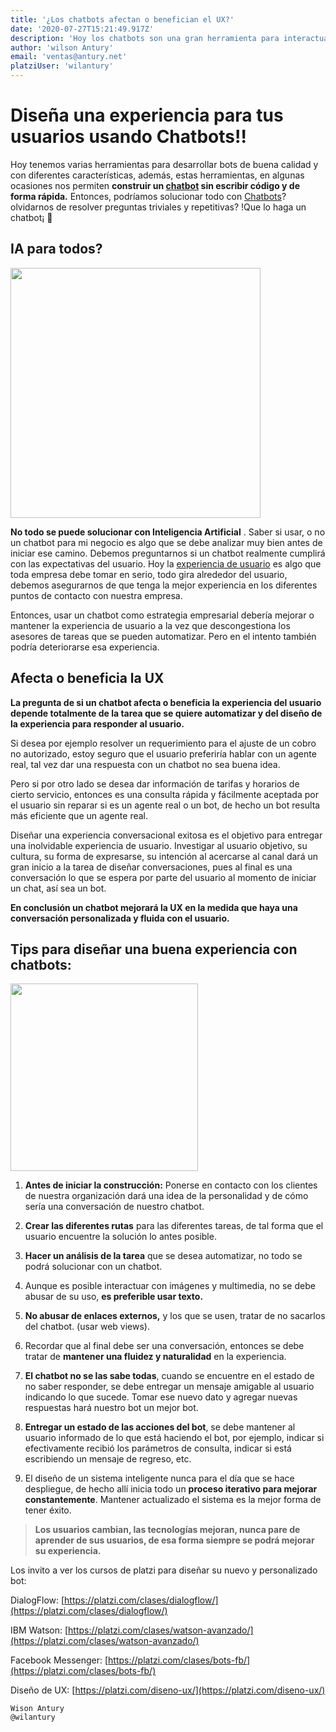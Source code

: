 ```yaml
---
title: '¿Los chatbots afectan o benefician el UX?'
date: '2020-07-27T15:21:49.917Z'
description: 'Hoy los chatbots son una gran herramienta para interactuar con nuestros clientes, pero no hay que olvidar diseñar una UX inolvidable.'
author: 'wilson Antury'
email: 'ventas@antury.net'
platziUser: 'wilantury'
---
```


# Diseña una experiencia para tus usuarios usando Chatbots!!


Hoy tenemos varias herramientas para desarrollar bots de buena calidad y con diferentes características, además, estas herramientas, en algunas ocasiones nos permiten **construir un [chatbot](https://es.wikipedia.org/wiki/Bot_conversacional) sin escribir código y de forma rápida.** Entonces, podríamos solucionar todo con [Chatbots](https://es.wikipedia.org/wiki/Bot_conversacional)? olvidarnos de resolver preguntas triviales y repetitivas? !Que lo haga un chatbot¡ :rocket:


  

## IA para todos?  

<img src="https://cdn.pixabay.com/photo/2018/03/24/09/19/robot-3256109_960_720.png" width="400"/>

 **No todo se puede solucionar con Inteligencia Artificial** . Saber si usar, o no un chatbot para mi negocio es algo que se debe analizar muy bien antes de iniciar ese camino. Debemos preguntarnos si un chatbot realmente cumplirá con las expectativas del usuario. Hoy la [experiencia de usuario](https://es.wikipedia.org/wiki/Experiencia_de_usuario) es algo que toda empresa debe tomar en serio, todo gira alrededor del usuario, debemos asegurarnos de que tenga la mejor experiencia en los diferentes puntos de contacto con nuestra empresa.

  

  

Entonces, usar un chatbot como estrategia empresarial debería mejorar o mantener la experiencia de usuario a la vez que descongestiona los asesores de tareas que se pueden automatizar. Pero en el intento también podría deteriorarse esa experiencia.

  

  

## Afecta o beneficia la UX

  

  

**La pregunta de si un chatbot afecta o beneficia la experiencia del usuario depende totalmente de la tarea que se quiere automatizar y del diseño de la experiencia para responder al usuario.**

  

Si desea por ejemplo resolver un requerimiento para el ajuste de un cobro no autorizado, estoy seguro que el usuario preferiría hablar con un agente real, tal vez dar una respuesta con un chatbot no sea buena idea.

  

Pero si por otro lado se desea dar información de tarifas y horarios de cierto servicio, entonces es una consulta rápida y fácilmente aceptada por el usuario sin reparar si es un agente real o un bot, de hecho un bot resulta más eficiente que un agente real.

  

Diseñar una experiencia conversacional exitosa es el objetivo para entregar una inolvidable experiencia de usuario. Investigar al usuario objetivo, su cultura, su forma de expresarse, su intención al acercarse al canal dará un gran inicio a la tarea de diseñar conversaciones, pues al final es una conversación lo que se espera por parte del usuario al momento de iniciar un chat, así sea un bot.

  

**En conclusión un chatbot mejorará la UX en la medida que haya una conversación personalizada y fluida con el usuario.**

  

## Tips para diseñar una buena experiencia con chatbots:

<img src="https://cdn.pixabay.com/photo/2017/01/31/20/53/robot-2027195_960_720.png" width="300"/>

1. **Antes de iniciar la construcción:** Ponerse en contacto con los clientes de nuestra organización dará una idea de la personalidad y de cómo sería una conversación de nuestro chatbot.

  

  

2. **Crear las diferentes rutas** para las diferentes tareas, de tal forma que el usuario encuentre la solución lo antes posible.

  

  

3. **Hacer un análisis de la tarea** que se desea automatizar, no todo se podrá solucionar con un chatbot.

  

  

4. Aunque es posible interactuar con imágenes y multimedia, no se debe abusar de su uso, **es preferible usar texto.**

  

  

5. **No abusar de enlaces externos,** y los que se usen, tratar de no sacarlos del chatbot. (usar web views).

  

  

6. Recordar que al final debe ser una conversación, entonces se debe tratar de **mantener una fluidez y naturalidad** en la experiencia.

  

  

7. **El chatbot no se las sabe todas**, cuando se encuentre en el estado de no saber responder, se debe entregar un mensaje amigable al usuario indicando lo que sucede. Tomar ese nuevo dato y agregar nuevas respuestas hará nuestro bot un mejor bot.

  

  

8. **Entregar un estado de las acciones del bot**, se debe mantener al usuario informado de lo que está haciendo el bot, por ejemplo, indicar si efectivamente recibió los parámetros de consulta, indicar si está escribiendo un mensaje de regreso, etc.

  

  

9. El diseño de un sistema inteligente nunca para el día que se hace despliegue, de hecho allí inicia todo un **proceso iterativo para mejorar constantemente**. Mantener actualizado el sistema es la mejor forma de tener éxito.

  

  

>**Los usuarios cambian, las tecnologías mejoran, nunca pare de aprender de sus usuarios, de esa forma siempre se podrá mejorar su experiencia.**

  

  

Los invito a ver los cursos de platzi para diseñar su nuevo y personalizado bot:

  

  

DialogFlow: [https://platzi.com/clases/dialogflow/](https://platzi.com/clases/dialogflow/)

  

IBM Watson: [https://platzi.com/clases/watson-avanzado/](https://platzi.com/clases/watson-avanzado/)

  

Facebook Messenger: [https://platzi.com/clases/bots-fb/](https://platzi.com/clases/bots-fb/)

Diseño de UX: [https://platzi.com/diseno-ux/](https://platzi.com/diseno-ux/)
  

```
Wison Antury
@wilantury 
```